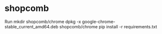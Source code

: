 # shopcomb
Run
mkdir shopcomb/chrome
dpkg -x google-chrome-stable_current_amd64.deb shopcomb/chrome
pip install -r requirements.txt